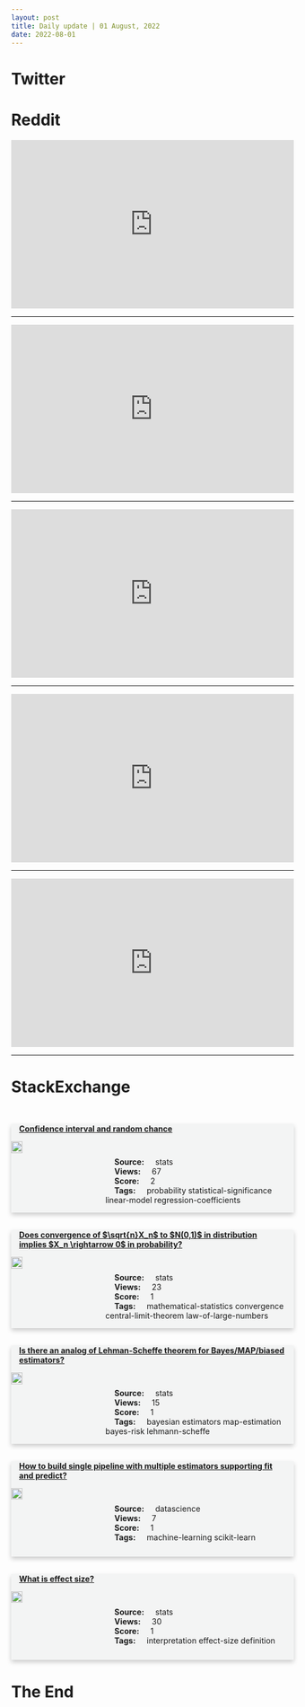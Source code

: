 ```yaml
---
layout: post
title: Daily update | 01 August, 2022
date: 2022-08-01
---
```


<script async src="https://platform.twitter.com/widgets.js" charset="utf-8"></script>


<script src='https://storage.ko-fi.com/cdn/scripts/overlay-widget.js'></script>
<script>
  kofiWidgetOverlay.draw('themldojo', {
    'type': 'floating-chat',
    'floating-chat.donateButton.text': 'Support me',
    'floating-chat.donateButton.background-color': '#f45d22',
    'floating-chat.donateButton.text-color': '#fff'
  });
</script>

# Twitter 

<blockquote class="twitter-tweet"><a href="https://twitter.com/aaronhuertas/status/1553794739295617025"></a></blockquote>

<blockquote class="twitter-tweet"><a href="https://twitter.com/omarsar0/status/1553737676947218433"></a></blockquote>

<blockquote class="twitter-tweet"><a href="https://twitter.com/slowbeef/status/1553596721703395329"></a></blockquote>

<blockquote class="twitter-tweet"><a href="https://twitter.com/60Minutes/status/1553882197269958656"></a></blockquote>

<blockquote class="twitter-tweet"><a href="https://twitter.com/60Minutes/status/1553879680742068224"></a></blockquote>

<blockquote class="twitter-tweet"><a href="https://twitter.com/ylecun/status/1553671762260492289"></a></blockquote>

<blockquote class="twitter-tweet"><a href="https://twitter.com/stanfordnlp/status/1553547343919607809"></a></blockquote>

<blockquote class="twitter-tweet"><a href="https://twitter.com/stanfordnlp/status/1553548094494502912"></a></blockquote>

<blockquote class="twitter-tweet"><a href="https://twitter.com/ylecun/status/1553644299077795846"></a></blockquote>

<blockquote class="twitter-tweet"><a href="https://twitter.com/ylecun/status/1553661709658750976"></a></blockquote>

# Reddit 

<iframe id="reddit-embed" src="https://www.redditmedia.com/r/datascience/comments/wccfj4/my_new_company_gave_me_a_2000_laptop_for_me_to?ref_source=embed&amp;ref=share&amp;embed=true" sandbox="allow-scripts allow-same-origin allow-popups" style="border: none;" height="300" width="100%" scrolling="yes"></iframe>
<hr style="width:100%;text-align:left;margin-left:0">
<iframe id="reddit-embed" src="https://www.redditmedia.com/r/MachineLearning/comments/wcug1f/d_most_popular_ai_research_july_2022_ranked_based?ref_source=embed&amp;ref=share&amp;embed=true" sandbox="allow-scripts allow-same-origin allow-popups" style="border: none;" height="300" width="100%" scrolling="yes"></iframe>
<hr style="width:100%;text-align:left;margin-left:0">
<iframe id="reddit-embed" src="https://www.redditmedia.com/r/datascience/comments/wcosue/sustainability_related_data_science?ref_source=embed&amp;ref=share&amp;embed=true" sandbox="allow-scripts allow-same-origin allow-popups" style="border: none;" height="300" width="100%" scrolling="yes"></iframe>
<hr style="width:100%;text-align:left;margin-left:0">
<iframe id="reddit-embed" src="https://www.redditmedia.com/r/datascience/comments/wcd8x5/what_is_the_name_of_the_job_i_do?ref_source=embed&amp;ref=share&amp;embed=true" sandbox="allow-scripts allow-same-origin allow-popups" style="border: none;" height="300" width="100%" scrolling="yes"></iframe>
<hr style="width:100%;text-align:left;margin-left:0">
<iframe id="reddit-embed" src="https://www.redditmedia.com/r/dataengineering/comments/wcw0nt/what_is_in_your_data_stack_thread?ref_source=embed&amp;ref=share&amp;embed=true" sandbox="allow-scripts allow-same-origin allow-popups" style="border: none;" height="300" width="100%" scrolling="yes"></iframe>
<hr style="width:100%;text-align:left;margin-left:0">

<style>
.card {
box-shadow: 0 4px 8px 0 rgba(0,0,0,0.2);
transition: 0.3s;
width: 100%;
background-color: #F3F4F4;
}
p{
    margin-left:  3em;
    padding-top: 1em;
}
.part2{
    display: grid;
    grid-template-columns: 1fr 3fr;
}
h4{
    margin: 1em;
}

.card:hover {
box-shadow: 0 8px 16px 0 rgba(0,0,0,0.2);
}
b {
padding: 2px 16px;
}
</style>
  
# StackExchange 


  <br>
  <div class="card">
  <h4><a href='https://stats.stackexchange.com/questions/583818/confidence-interval-and-random-chance'>Confidence interval and random chance</a></h4> 
  <div class="part2">
      <img src="https://cdn.sstatic.net/Sites/stats/Img/apple-touch-icon@2.png?v=344f57aa10cc" alt="Img missing!" style="width:40%">
      <p><b>Source:</b> stats<br><b>Views:</b> 67<br><b>Score:</b> 2<br><b>Tags:</b> <span class="badge badge-dark">probability</span> <span class="badge badge-dark">statistical-significance</span> <span class="badge badge-dark">linear-model</span> <span class="badge badge-dark">regression-coefficients</span></p> 
  </div>
  </div>
      
  <br>
  <div class="card">
  <h4><a href='https://stats.stackexchange.com/questions/583824/does-convergence-of-sqrtnx-n-to-n0-1-in-distribution-implies-x-n-righ'>Does convergence of $\sqrt{n}X_n$ to $N(0,1)$ in distribution implies $X_n \rightarrow 0$ in probability?</a></h4> 
  <div class="part2">
      <img src="https://cdn.sstatic.net/Sites/stats/Img/apple-touch-icon@2.png?v=344f57aa10cc" alt="Img missing!" style="width:40%">
      <p><b>Source:</b> stats<br><b>Views:</b> 23<br><b>Score:</b> 1<br><b>Tags:</b> <span class="badge badge-dark">mathematical-statistics</span> <span class="badge badge-dark">convergence</span> <span class="badge badge-dark">central-limit-theorem</span> <span class="badge badge-dark">law-of-large-numbers</span></p> 
  </div>
  </div>
      
  <br>
  <div class="card">
  <h4><a href='https://stats.stackexchange.com/questions/583863/is-there-an-analog-of-lehman-scheffe-theorem-for-bayes-map-biased-estimators'>Is there an analog of Lehman-Scheffe theorem for Bayes/MAP/biased estimators?</a></h4> 
  <div class="part2">
      <img src="https://cdn.sstatic.net/Sites/stats/Img/apple-touch-icon@2.png?v=344f57aa10cc" alt="Img missing!" style="width:40%">
      <p><b>Source:</b> stats<br><b>Views:</b> 15<br><b>Score:</b> 1<br><b>Tags:</b> <span class="badge badge-dark">bayesian</span> <span class="badge badge-dark">estimators</span> <span class="badge badge-dark">map-estimation</span> <span class="badge badge-dark">bayes-risk</span> <span class="badge badge-dark">lehmann-scheffe</span></p> 
  </div>
  </div>
      
  <br>
  <div class="card">
  <h4><a href='https://datascience.stackexchange.com/questions/113126/how-to-build-single-pipeline-with-multiple-estimators-supporting-fit-and-predict'>How to build single pipeline with multiple estimators supporting fit and predict?</a></h4> 
  <div class="part2">
      <img src="https://cdn.sstatic.net/Sites/datascience/Img/apple-touch-icon@2.png?v=1c36463984b3" alt="Img missing!" style="width:40%">
      <p><b>Source:</b> datascience<br><b>Views:</b> 7<br><b>Score:</b> 1<br><b>Tags:</b> <span class="badge badge-dark">machine-learning</span> <span class="badge badge-dark">scikit-learn</span></p> 
  </div>
  </div>
      
  <br>
  <div class="card">
  <h4><a href='https://stats.stackexchange.com/questions/583803/what-is-effect-size'>What is effect size?</a></h4> 
  <div class="part2">
      <img src="https://cdn.sstatic.net/Sites/stats/Img/apple-touch-icon@2.png?v=344f57aa10cc" alt="Img missing!" style="width:40%">
      <p><b>Source:</b> stats<br><b>Views:</b> 30<br><b>Score:</b> 1<br><b>Tags:</b> <span class="badge badge-dark">interpretation</span> <span class="badge badge-dark">effect-size</span> <span class="badge badge-dark">definition</span></p> 
  </div>
  </div>
      
# The End